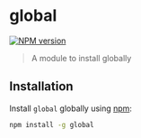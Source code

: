 # global

[![NPM version][npm-image]][npm-url]

> A module to install globally

## Installation

Install `global` globally using [npm](https://www.npmjs.com/):

```bash
npm install -g global
```

[npm-url]: https://npmjs.org/package/global
[npm-image]: https://badge.fury.io/js/global.svg
